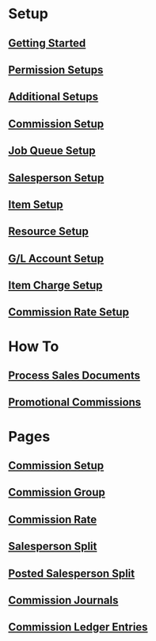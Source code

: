 # Setup

## [Getting Started](getting-started.md)

## [Permission Setups](permission-setups.md)

## [Additional Setups](additional-setups.md)

## [Commission Setup](commission-setup.md)

## [Job Queue Setup](job-queue-setup.md)

## [Salesperson Setup](salesperson-setup.md)

## [Item Setup](item-setup.md)

## [Resource Setup](resource-setup.md)

## [G/L Account Setup](gl-account-setup.md)

## [Item Charge Setup](item-charge-setup.md)

## [Commission Rate Setup](commission-rate-setup.md)

# How To

## [Process Sales Documents](how-to-process-sales-documents.md)

## [Promotional Commissions](how-to-process-promotional-commissions.md)

<!-- 
## [Month End Process](how-to-month-end-process.md)

## [Manager Commissions](how-to-manager-commission.md)

## [Review Commission Reports](how-to-review-commission-reports.md)

## [Manually Adjust Commissions](how-to-manually-adjust-commissions.md)

## [Import Commissions](how-to-import-commissions.md)

## [Product Tour](how-to-product-tour.md)
-->

# Pages

## [Commission Setup](page-commission-setup.md)

## [Commission Group](page-commission-group.md)

## [Commission Rate](page-commission-rates.md)

<!--
## [Sales Commission](page-sales-commission.md)

## [Posted Sales Commission](page-posted-sales-commission.html)

## [Associated Salespeople](page-associated-salespeople.md)

## [Manager Amounts](page-manager-amounts.md)
-->

## [Salesperson Split](page-commission-salesperson-split.md)

## [Posted Salesperson Split](page-posted-salesperson-split.md)

## [Commission Journals](page-commission-journal.md)

<!--
## [Commission Registers](page-commission-register.html)
-->

## [Commission Ledger Entries](page-commission-ledger-entries.md)

<!--
## [Reduced Days Overdue Commissions](page-reduced-days-overdue.md)

## [Salesperson Groups](page-salesperson-group.md)

# Reports

## [Commissions by Salesperson](report-commission.md)

# Developer

## [Power BI](power-bi.md)
-->